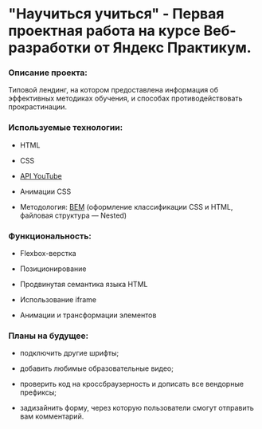 # "Научиться учиться" - Первая проектная работа на курсе Веб-разработки от Яндекс Практикум.

### Описание проекта:

Типовой лендинг, на котором предоставлена информация об эффективных методиках
обучения, и способах противодействовать прокрастинации.

### Используемые технологии:

-   HTML

-   CSS

-   [API YouTube](https://developers.google.com/youtube/v3)

-   Анимации CSS

-   Методология: [BEM](https://bem.info/) (оформление классификации CSS и HTML,
    файловая структура — Nested)

### Функциональность:

-   Flexbox-верстка

-   Позиционирование

-   Продвинутая семантика языка HTML

-   Использование iframe

-   Анимации и трансформации элементов

### Планы на будущее:

-   подключить другие шрифты;

-   добавить любимые образовательные видео;

-   проверить код на кроссбраузерность и дописать все вендорные префиксы;

-   задизайнить форму, через которую пользователи смогут отправить вам
    комментарий.
